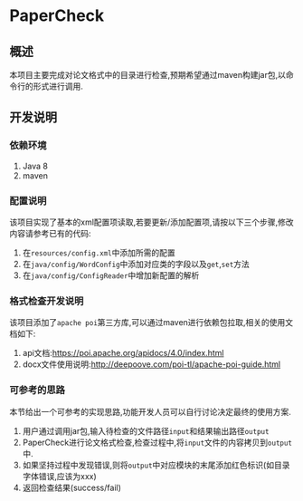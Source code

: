 # PaperCheck
## 概述
本项目主要完成对论文格式中的目录进行检查,预期希望通过maven构建jar包,以命令行的形式进行调用.

## 开发说明

### 依赖环境
1. Java 8
2. maven

### 配置说明
该项目实现了基本的xml配置项读取,若要更新/添加配置项,请按以下三个步骤,修改内容请参考已有的代码:
1. 在`resources/config.xml`中添加所需的配置
2. 在`java/config/WordConfig`中添加对应类的字段以及`get`,`set`方法
3. 在`java/config/ConfigReader`中增加新配置的解析

### 格式检查开发说明
该项目添加了`apache poi`第三方库,可以通过maven进行依赖包拉取,相关的使用文档如下:
1. api文档:https://poi.apache.org/apidocs/4.0/index.html
2. docx文件使用说明:http://deepoove.com/poi-tl/apache-poi-guide.html

### 可参考的思路
本节给出一个可参考的实现思路,功能开发人员可以自行讨论决定最终的使用方案.
1. 用户通过调用jar包,输入待检查的文件路径`input`和结果输出路径`output`
2. PaperCheck进行论文格式检查,检查过程中,将`input`文件的内容拷贝到`output`中.
3. 如果坚持过程中发现错误,则将`output`中对应模块的末尾添加红色标识(如目录字体错误,应该为xxx)
4. 返回检查结果(success/fail)
